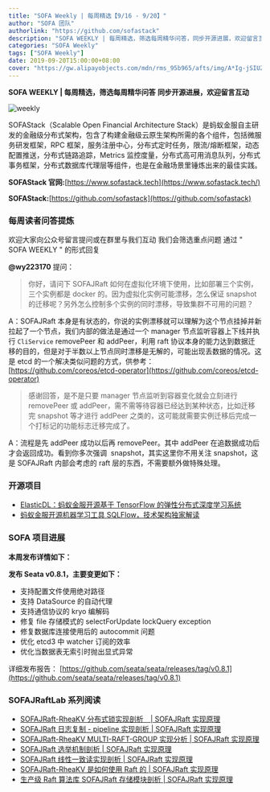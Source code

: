 ```yaml
---
title: "SOFA Weekly | 每周精选【9/16 - 9/20】"
author: "SOFA 团队"
authorlink: "https://github.com/sofastack"
description: "SOFA WEEKLY | 每周精选，筛选每周精华问答，同步开源进展，欢迎留言互动。"
categories: "SOFA Weekly"
tags: ["SOFA Weekly"]
date: 2019-09-20T15:00:00+08:00
cover: "https://gw.alipayobjects.com/mdn/rms_95b965/afts/img/A*Ig-jSIUZWx0AAAAAAAAAAAAAARQnAQ"
---
```


**SOFA WEEKLY | 每周精选，筛选每周精华问答**
**同步开源进展，欢迎留言互动**

![weekly](https://gw.alipayobjects.com/mdn/rms_95b965/afts/img/A*ARgKS6SuU7YAAAAAAAAAAAAAARQnAQ)

SOFAStack（Scalable Open Financial Architecture Stack）是蚂蚁金服自主研发的金融级分布式架构，包含了构建金融级云原生架构所需的各个组件，包括微服务研发框架，RPC 框架，服务注册中心，分布式定时任务，限流/熔断框架，动态配置推送，分布式链路追踪，Metrics 监控度量，分布式高可用消息队列，分布式事务框架，分布式数据库代理层等组件，也是在金融场景里锤炼出来的最佳实践。

**SOFAStack 官网:**[https://www.sofastack.tech](https://www.sofastack.tech/)

**SOFAStack:**[https://github.com/sofastack](https://github.com/sofastack)

### 每周读者问答提炼

欢迎大家向公众号留言提问或在群里与我们互动
我们会筛选重点问题
通过 " SOFA WEEKLY " 的形式回复

**@wy223170** 提问：

> 你好，请问下 SOFAJRaft 如何在虚拟化环境下使用，比如部署三个实例，三个实例都是 docker 的。因为虚拟化实例可能漂移，怎么保证 snapshot 的迁移呢？另外怎么控制多个实例的同时漂移，导致集群不可用的问题？

A：SOFAJRaft 本身是有状态的，你说的实例漂移就可以理解为这个节点挂掉并新拉起了一个节点，我们内部的做法是通过一个 manager 节点监听容器上下线并执行 `CliService` removePeer 和 addPeer，利用 raft 协议本身的能力达到数据迁移的目的，但是对于半数以上节点同时漂移是无解的，可能出现丢数据的情况。这是 etcd 的一个解决类似问题的方式，供参考：[https://github.com/coreos/etcd-operator](https://github.com/coreos/etcd-operator)

> 感谢回答，是不是只要 manager 节点监听到容器变化就会立刻进行 removePeer 或 addPeer，需不需等待容器已经达到某种状态，比如迁移完 snapshot 等才进行 addPeer 之类的，这可能就需要实例迁移后完成一个打标记的功能标志迁移完成了。

A：流程是先 addPeer 成功以后再 removePeer。其中 addPeer 在追数据成功后才会返回成功。看到你多次强调  snapshot，其实这里你不用关注 snapshot，这是 SOFAJRaft 内部会考虑的 raft 层的东西，不需要额外做特殊处理。

### 开源项目

- [ElasticDL：蚂蚁金服开源基于 TensorFlow 的弹性分布式深度学习系统](/blog/alipay-deep-learning-tensorflow-elasticdl/)
- [蚂蚁金服开源机器学习工具 SQLFlow，技术架构独家解读](/blog/sqlflow-open-source/)

### SOFA 项目进展

**本周发布详情如下：**

**发布 Seata v0.8.1，主要变更如下：**

- 支持配置文件使用绝对路径
- 支持 DataSource 的自动代理
- 支持通信协议的 kryo 编解码
- 修复 file 存储模式的 selectForUpdate lockQuery exception
- 修复数据库连接使用后的 autocommit 问题
- 优化 etcd3 中 watcher 订阅的效率
- 优化当数据表无索引时抛出显式异常

详细发布报告：
[https://github.com/seata/seata/releases/tag/v0.8.1](https://github.com/seata/seata/releases/tag/v0.8.1)

### SOFAJRaftLab 系列阅读

- [SOFAJRaft-RheaKV 分布式锁实现剖析　| SOFAJRaft 实现原理](/blog/sofa-jraft-rheakv-distributedlock/)
- [SOFAJRaft 日志复制 - pipeline 实现剖析 | SOFAJRaft 实现原理](/blog/sofa-jraft-pipeline-principle/)
- [SOFAJRaft-RheaKV MULTI-RAFT-GROUP 实现分析 | SOFAJRaft 实现原理](/blog/sofa-jraft-rheakv-multi-raft-group/)
- [SOFAJRaft 选举机制剖析 | SOFAJRaft 实现原理](/blog/sofa-jraft-election-mechanism/)
- [SOFAJRaft 线性一致读实现剖析 | SOFAJRaft 实现原理](/blog/sofa-jraft-linear-consistent-read-implementation/)
- [SOFAJRaft-RheaKV 是如何使用 Raft 的 | SOFAJRaft 实现原理](/blog/sofa-jraft-rheakv/)
- [生产级 Raft 算法库 SOFAJRaft 存储模块剖析 | SOFAJRaft 实现原理](/blog/sofa-jraft-algorithm-storage-module-deep-dive/)
